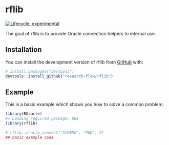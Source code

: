 
<!-- README.md is generated from README.Rmd. Please edit that file -->

# rflib

<!-- badges: start -->

[![Lifecycle:
experimental](https://img.shields.io/badge/lifecycle-experimental-orange.svg)](https://lifecycle.r-lib.org/articles/stages.html#experimental)
<!-- badges: end -->

The goal of rflib is to provide Oracle connection helpers to internal
use.

## Installation

You can install the development version of rflib from
[GitHub](https://github.com/) with:

``` r
# install.packages("devtools")
devtools::install_github("research-flow/rflib")
```

## Example

This is a basic example which shows you how to solve a common problem:

``` r
library(ROracle)
#> Loading required package: DBI
library(rflib)

# rflib::oracle_connect("SCHEME", "PWD", F)
## basic example code
```
